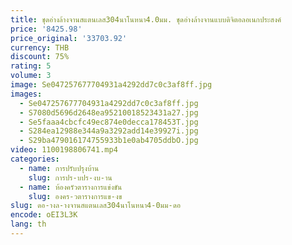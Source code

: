 ```yaml
---
title: ชุดอ่างล้างจานสแตนเลส304นาโนหนา4.0มม. ชุดอ่างล้างจานแบบดิจิตอลอเนกประสงค์
price: '8425.98'
price_original: '33703.92'
currency: THB
discount: 75%
rating: 5
volume: 3
image: Se047257677704931a4292dd7c0c3af8ff.jpg
images:
  - Se047257677704931a4292dd7c0c3af8ff.jpg
  - S7080d5696d2648ea95210018523431a27.jpg
  - Se5faaa4cbcfc49ec874e0decca178453T.jpg
  - S284ea12988e344a9a3292add14e39927i.jpg
  - S29ba479016174755933b1e0ab4705ddbO.jpg
video: 1100198806741.mp4
categories:
  - name: การปรับปรุงบ้าน
    slug: การปร-บปร-งบ-าน
  - name: ห้องครัวตารางการแข่งขัน
    slug: องคร-วตารางการแข-งข
slug: ดอ-างล-างจานสแตนเลส304นาโนหนา4-0มม-ดอ
encode: oEI3L3K
lang: th
---
```

  